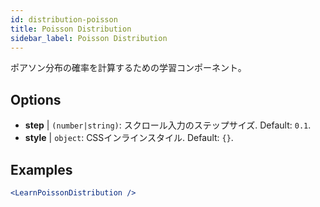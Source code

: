```yaml
---
id: distribution-poisson
title: Poisson Distribution
sidebar_label: Poisson Distribution
---
```


ポアソン分布の確率を計算するための学習コンポーネント。

## Options

* __step__ | `(number|string)`: スクロール入力のステップサイズ. Default: `0.1`.
* __style__ | `object`: CSSインラインスタイル. Default: `{}`.


## Examples

```jsx live
<LearnPoissonDistribution />
```

